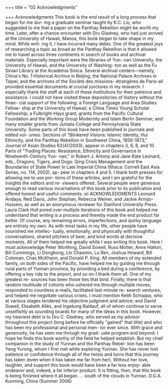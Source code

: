 +++
title = "02 Acknowledgments"

+++
Acknowledgments 
This book is the end result of a long process that began for me dur- ing a graduate seminar taught by K.C. Liu, who suggested to me that a paper on the Panthay Rebellion might be worth my time. Later, after a chance encounter with Dru Gladney, who had just arrived at the University of Hawaii, Manoa, this book began to take shape in my mind. While writ- ing it, I have incurred many debts. 
One of the greatest joys of researching a topic as broad as the Panthay Rebellion is that it allowed me to travel across three continents in search of books and archival materials. Especially important were the libraries of Yun- nan University, the University of Hawaii, and the University of Washing- ton as well as the Fu Sinian Library at the Academia Sinica. Several archival centers—namely, China's No. 1 Historical Archive in Beijing, the National Palace Archives in Taipei, and the archives of the Société des missions- étrangères de Paris-all provided essential documents at crucial junctures in my research. I especially thank the staff at each of these institutions for their patience and assistance. 
I could not have visited these depositories of history without the finan- cial support of the following: a Foreign Language and Area Studies Fellow- ship at the University of Hawaii; a China Times Young Scholar Fellowship; a Fulbright-Hays grant; grants from the Pacific Cultural Foundation and the Working Group Modernity and Islam Berlin Seminar; and many smaller grants from Juniata College and Pennsylvania State University. 
Some parts of this book have been published in journals and edited vol- umes. Sections of "Blinkered Visions: Islamic Identity, Hui Ethnicity, and the Panthay Rebellion in Southwest China, 1856-1873," Journal of Asian Studies 62(4)(2003), appear in chapters 3, 6, 8, and 10. Parts of "Trading Places: Resistance, Ethnicity and Governance in Nineteenth-Century Yun- nan," in Robert J. Antony and Jane Kate Leonard, eds., Dragons, Tigers, and Dogs: Qing Crisis Management and the Boundaries of State Power in Late Imperial China (Ithaca: Cornell East Asia Series, no. 114, 2002), ap- pear in chapters 4 and 5. I thank both presses for allowing me to use por- tions of these articles, and I am grateful for the insights the editors and re- viewers offered. 
Several people were generous enough to read various incarnations of this book prior to its publication and offered honest and useful comments: 
xii 
ACKNOWLEDGMENTS 
Leonard Andaya, Ned Davis, John Stephan, Rebecca Weiner, and Jackie Armijo-Hussein, as well as an anonymous reviewer for Stanford University Press. Laura Clark Hull pored over multiple iterations of this book and helped me understand that writing is a process and thereby made the end product far better. Of course, any remaining errors, imperfections, and quirky language are entirely my own. 
As with most tasks in my life, other people have nourished me intellec- tually, emotionally, and physically with thoughtful conversations, shared pitchers of beer, and kind words at decisive moments. All of them helped me greatly while I was writing this book. Here I must acknowledge Peter Worthing, David Sowell, Russ Motter, Anne Hattori, Bill Cummings, Li Donghong, Lin Chaomin, Lu Ren, Joshua Howard, Bill Coleman, Chas McKhann, and Donald P. King. All members of my extended family, on both sides of the Pacific, have helped me by guiding me through rural parts of Yunnan province, by providing a bed during a conference, by offering a key ride to the airport, and so on-I thank them all. One of my greatest re- sources has been those ties that bind. 
Finally, there is that random multitude of cohorts who ushered me through multiple moves, responded to countless e-mails, facilitated last-minute re- search ventures, and helped me negotiate various crises. I must mention Keith Schoppa, who at various stages tendered his objective judgment and advice; and David Sowell, Elisabeth Allès, and Ingeborg Baldauf, all of whom continue to serve unselfishly as sounding boards for many of the ideas in this book. However, my heaviest debt is to Dru C. Gladney, who served as my advisor throughout this project (long before he officially "gained" that title) and who has been my professional and personal men- tor ever since. With grace and generosity, he has seen me through my grad- uate program and beyond. I hope he finds this book worthy of the field he helped establish. 
But my chief companion in the study of Yunnan and the Panthay Rebel- lion has been Yang Yurong, whom I first met while exploring Yunnan. She has never lost patience or confidence through all of the twists and turns that this journey has taken (even when it has taken me far from her). Without her love, laughter, and support this book would have been a far less enjoy- able endeavor and, indeed, a far inferior product. It is fitting, then, that this book is being finished where it all began. . . south of the clouds in Yunnan. 
D.G.A. 
Kunming, China (Summer 2006) 
